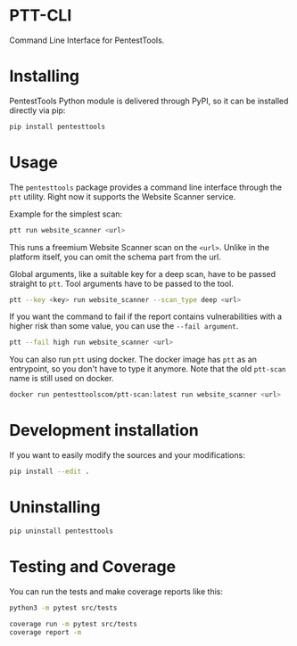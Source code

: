 # PTT-CLI

Command Line Interface for PentestTools.

# Installing
PentestTools Python module is delivered through PyPI, so it can be installed directly via pip:
```bash
pip install pentesttools
```

# Usage
The `pentesttools` package provides a command line interface through the `ptt` utility. Right
now it supports the Website Scanner service.

Example for the simplest scan:
```bash
ptt run website_scanner <url>
```
This runs a freemium Website Scanner scan on the `<url>`. Unlike in the platform itself, you can omit the schema part from the url.

Global arguments, like a suitable key for a deep scan, have to be passed straight to `ptt`. Tool arguments have to be passed to the tool.

```bash
ptt --key <key> run website_scanner --scan_type deep <url>
```

If you want the command to fail if the report contains vulnerabilities with a higher risk than some value, you can use the `--fail argument`.

```bash
ptt --fail high run website_scanner <url>
```

You can also run `ptt` using docker. The docker image has `ptt` as an entrypoint, so you don't have to type it anymore. Note that the old `ptt-scan` name is still used on docker.

```bash
docker run pentesttoolscom/ptt-scan:latest run website_scanner <url>
```

# Development installation
If you want to easily modify the sources and your modifications:
```bash
pip install --edit .
```

# Uninstalling

```bash
pip uninstall pentesttools
```

# Testing and Coverage
You can run the tests and make coverage reports like this:
```bash
python3 -m pytest src/tests
```

```bash
coverage run -m pytest src/tests
coverage report -m
```
